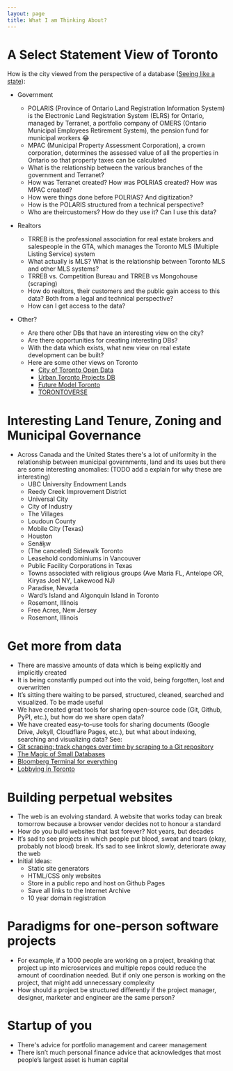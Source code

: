 ```yaml
---
layout: page
title: What I am Thinking About?
---
```


# A Select Statement View of Toronto 
How is the city viewed from the perspective of a database ([Seeing like a state](https://slatestarcodex.com/2017/03/16/book-review-seeing-like-a-state/)):
- Government
	- POLARIS (Province of Ontario Land Registration Information System) is the Electronic Land Registration System (ELRS) for Ontario, managed by Terranet, a portfolio company of OMERS (Ontario Municipal Employees Retirement System), the pension fund for municipal workers 😂
    - MPAC (Municipal Property Assessment Corporation), a crown corporation, determines the assessed value of all the properties in Ontario so that property taxes can be calculated
    - What is the relationship between the various branches of the government and Terranet?
    - How was Terranet created? How was POLRIAS created? How was MPAC created?
    - How were things done before POLRIAS? And digitization?
    - How is the POLARIS structured from a technical perspective?
    - Who are theircustomers? How do they use it? Can I use this data?

- Realtors
    - TRREB is the professional association for real estate brokers and salespeople in the GTA, which manages the Toronto MLS (Multiple Listing Service) system
    - What actually is MLS? What is the relationship between Toronto MLS and other MLS systems? 
    - TRREB vs. Competition Bureau and TRREB vs Mongohouse (scraping)
    - How do realtors, their customers and the public gain access to this data? Both from a legal and technical perspective?
    - How can I get access to the data?

- Other?
	- Are there other DBs that have an interesting view on the city?
	- Are there opportunities for creating interesting DBs?
	- With the data which exists, what new view on real estate development can be built?
	- Here are some other views on Toronto
		- [City of Toronto Open Data](https://open.toronto.ca/catalogue/?search=development&sort=score%20desc)
		- [Urban Toronto Projects DB](https://urbantoronto.ca/database/projects/)
		- [Future Model Toronto](https://www.stephenvelasco.com/)
        - [TORONTOVERSE](https://torontoverse.com/)

# Interesting Land Tenure, Zoning and Municipal Governance
- Across Canada and the United States there's a lot of uniformity in the relationship between municipal governments, land and its uses but there are some interesting anomalies: (TODO add a explain for why these are interesting)
    - UBC University Endowment Lands
    - Reedy Creek Improvement District
    - Universal City
    - City of Industry
    - The Villages
    - Loudoun County
    - Mobile City (Texas)
    - Houston
    - Sen̓áḵw
    - (The canceled) Sidewalk Toronto
    - Leasehold condominiums in Vancouver
    - Public Facility Corporations in Texas
    - Towns associated with religious groups (Ave Maria FL, Antelope OR, Kiryas Joel NY, Lakewood NJ)
    - Paradise, Nevada
    - Ward’s Island and Algonquin Island in Toronto
    - Rosemont, Illinois <!--  https://twitter.com/north0fnorth/status/1713960831602323613 -->
    - Free Acres, New Jersey <!-- https://twitter.com/mnolangray/status/1650599822972567552?t=KctJuMsesHDRh9-Z9VS8CQ&s=19 https://www.nj.com/inside-jersey/2014/09/hidden_jersey_were_off_to_see_free_acres.html -->
    -  Rosemont, Illinois <!--  https://x.com/north0fnorth/status/1713960831602323613?s=20 -->
    
# Get more from data
- There are massive amounts of data which is being explicitly and implicitly created
- It is being constantly pumped out into the void, being forgotten, lost and overwritten
- It’s sitting there waiting to be parsed, structured, cleaned, searched and visualized. To be made useful
- We have created great tools for sharing open-source code (Git, Github, PyPI, etc.), but how do we share open data?
- We have created easy-to-use tools for sharing documents (Google Drive, Jekyll, Cloudflare Pages, etc.), but what about indexing, searching and visualizing data?
See:
- [Git scraping: track changes over time by scraping to a Git repository](https://simonwillison.net/2020/Oct/9/git-scraping/)
- [The Magic of Small Databases](https://tomcritchlow.com/2023/01/27/small-databases/)
- [Bloomberg Terminal for everything](https://marginalrevolution.com/marginalrevolution/2019/12/work-on-these-things.html#:~:text=Bloomberg%20Terminal%20for,variety%20of%20domains.)
- [Lobbying in Toronto](https://github.com/RamVasuthevan/TorontoLobbyistRegistry/)

# Building perpetual websites
- The web is an evolving standard. A website that works today can break tomorrow because a browser vendor decides not to honour a standard
- How do you build websites that last forever? Not years, but decades
- It’s sad to see projects in which people put blood, sweat and tears (okay, probably not blood) break. It’s sad to see linkrot slowly, deteriorate away the web
- Initial Ideas:
    - Static site generators
    - HTML/CSS only websites
    - Store in a public repo and host on Github Pages
    - Save all links to the Internet Archive
    - 10 year domain registration

# Paradigms for one-person software projects
- For example, if a 1000 people are working on a project, breaking that project up into microservices and multiple repos could reduce the amount of coordination needed. But if only one person is working on the project, that might add unnecessary complexity
- How should a project be structured differently if the project manager, designer, marketer and engineer are the same person?

# Startup of you
- There's advice for portfolio management and career management
- There isn’t much personal finance advice that acknowledges that most people’s largest asset is human capital
